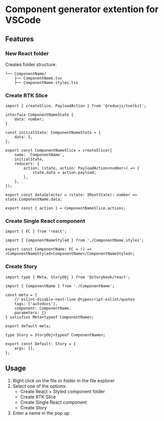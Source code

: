 # Component generator extention for VSCode
## Features
### New React folder
Creates folder structure: 
```
└── ComponentName/
    ├── ComponentName.tsx
    ├── ComponentName.styles.tsx
```

### Create RTK Slice
```tsx
import { createSlice, PayloadAction } from '@reduxjs/toolkit';

interface ComponentNameState {
	data: number;
}

const initialState: ComponentNameState = {
	data: 1,
};

export const ComponentNameSlice = createSlice({
	name: `ComponentName`,
	initialState,
	reducers: {
		action: (state, action: PayloadAction<number>) => {
			state.data = action.payload;
		},
	},
});

export const dataSelector = (state: IRootState): number => state.ComponentName.data;

export const { action } = ComponentNameSlice.actions;

```
### Create Single React component
```tsx
import { FC } from 'react';

import { ComponentNameStyled } from './ComponentName.styles';

export const ComponentName: FC = () => <ComponentNameStyled>ComponentName</ComponentNameStyled>;

```
### Create Story
```tsx
import type { Meta, StoryObj } from '@storybook/react';

import { ComponentName } from './ComponentName';

const meta = {
	// eslint-disable-next-line @typescript-eslint/quotes
	tags: ['autodocs'],
	component: ComponentName,
	parameters: {}
} satisfies Meta<typeof ComponentName>;

export default meta;

type Story = StoryObj<typeof ComponentName>;

export const Default: Story = {
	args: {},
};

```

## Usage

1. Right click on the file or folder in the file explorer
2. Select one of the options:
    - Create React + Styled component folder
    - Create RTK Slice
    - Create Single React component
    - Create Story
3. Enter a name in the pop up
